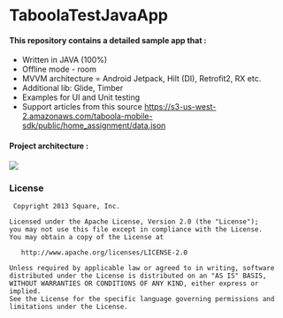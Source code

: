 # TaboolaTestJavaApp

#### This repository contains a detailed sample app that :
- Written in JAVA (100%)
- Offline mode - room
- MVVM architecture = Android Jetpack, Hilt (DI), Retrofit2, RX etc.
- Additional lib: Glide, Timber
- Examples for UI and Unit testing
- Support articles from this source https://s3-us-west-2.amazonaws.com/taboola-mobile-sdk/public/home_assignment/data.json

#### Project architecture :
![](https://github.com/dogsoldier85/NewsApp/blob/master/arc_impl.jpg)

### License
```
 Copyright 2013 Square, Inc.

Licensed under the Apache License, Version 2.0 (the "License");
you may not use this file except in compliance with the License.
You may obtain a copy of the License at

   http://www.apache.org/licenses/LICENSE-2.0

Unless required by applicable law or agreed to in writing, software
distributed under the License is distributed on an "AS IS" BASIS,
WITHOUT WARRANTIES OR CONDITIONS OF ANY KIND, either express or implied.
See the License for the specific language governing permissions and
limitations under the License.
  
```
